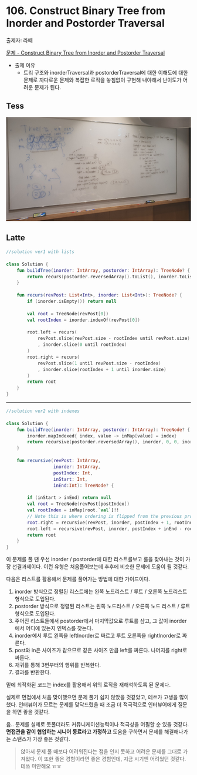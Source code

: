 # 106. Construct Binary Tree from Inorder and Postorder Traversal

출제자: 라떼

[문제 - Construct Binary Tree from Inorder and Postorder Traversal ](https://leetcode.com/problems/construct-binary-tree-from-inorder-and-postorder-traversal/)

- 출제 이유
  - 트리 구조와 inorderTraversal과 postorderTraversal에 대한 이해도에 대한 문제로 까다로운 문제와 복잡한 로직을 놓침없이 구현해 내야해서 난이도가 어려운 문제가 된다.

## Tess
![](./images/20200119_106_tess.jpeg)


## Latte


```kotlin
//solution ver1 with lists

class Solution {
    fun buildTree(inorder: IntArray, postorder: IntArray): TreeNode? {
        return recurs(postorder.reversedArray().toList(), inorder.toList())
    }

    fun recurs(revPost: List<Int>, inorder: List<Int>): TreeNode? {
        if (inorder.isEmpty()) return null

        val root = TreeNode(revPost[0])
        val rootIndex = inorder.indexOf(revPost[0])

        root.left = recurs(
            revPost.slice(revPost.size - rootIndex until revPost.size)
            , inorder.slice(0 until rootIndex)
        )
        root.right = recurs(
            revPost.slice(1 until revPost.size - rootIndex)
            , inorder.slice(rootIndex + 1 until inorder.size)
        )
        return root
    }
}

```

---


```kotlin
//solution ver2 with indexes

class Solution {
    fun buildTree(inorder: IntArray, postorder: IntArray): TreeNode? {
        inorder.mapIndexed{ index, value -> inMap[value] = index}
        return recursive(postorder.reversedArray(), inorder, 0, 0, inorder.size - 1)
    }

    fun recursive(revPost: IntArray,
                  inorder: IntArray,
                  postIndex: Int,
                  inStart: Int,
                  inEnd:Int): TreeNode? {

        if (inStart > inEnd) return null
        val root = TreeNode(revPost[postIndex])
        val rootIndex = inMap[root.`val`]!!
        // Note this is where ordering is flipped from the previous problem
        root.right = recursive(revPost, inorder, postIndex + 1, rootIndex + 1, inEnd)
        root.left = recursive(revPost, inorder, postIndex + inEnd - rootIndex + 1, inStart, rootIndex - 1)
        return root
    }
}
```

이 문제를 풀 땐 우선 inorder / postorder에 대한 리스트를보고 룰을 찾아내는 것이 가장 선결과제이다. 이런 유형은 처음풀어보는데 추후에 비슷한 문제에 도움이 될 것같다.

다음은 리스트를 활용해서 문제를 풀어가는 방법에 대한 가이드이다.

1.  inorder 방식으로 정렬된 리스트에는 왼쪽 노드리스트 / 루트 / 오른쪽 노드리스트 형식으로 도입된다.
2. postorder 방식으로 정렬된 리스트는 왼쪽 노드리스트 / 오른쪽 노드 리스트 / 루트 형식으로 도입된다.
3. 주어진 리스트들에서 postorder에서 마지막값으로 루트를 삼고, 그 값이 inorder에서 어디에 있는지 인덱스를 찾는다.
4. inorder에서 루트 왼쪽을 leftInorder로 짜르고 루트 오른쪽을 rightInorder로 짜른다.
5. post와 in은 사이즈가 같으므로 같은 사이즈 만큼 left를 짜른다. 나머지를 right로 짜른다.
6. 재귀를 통해 3번부터의 행위를 반복한다.
7. 결과를 반환한다.

밑에 최적화된 코드는 index를 활용해서 위의 로직을 재해석하도록 된 문제다.

실제로 면접에서 처음 맞이했으면 문제 풀기 쉽지 않았을 것같았고, 테쓰가 고생을 많이했다. 인터뷰이가 모르는 문제를 맞닥드렸을 때 조금 더 적극적으로 인터뷰어에게 질문을 하면 좋을 것같다. 

음.. 문제를 실제로 못풀더라도 커뮤니케이션능력이나 적극성을 어필할 순 있을 것같다. **면접관을 같이 협업하는 시니어 동료라고 가정하고** 도움을 구하면서 문제를 해결해나가는 스탠스가 가장 좋은 것같다.


> 앉아서 문제 풀 때보다 어려워진다는 점을 인지 못하고 어려운 문제를 그대로 가져왔다. 이 또한 좋은 경험이라면 좋은 경험인데, 지금 시기엔 어려웠던 것같다. 테쓰 미안해오 ㅠㅠ